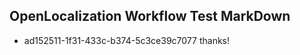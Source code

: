 ## OpenLocalization Workflow Test MarkDown
* ad152511-1f31-433c-b374-5c3ce39c7077 thanks!

<!--HONumber=Aug16_HO5-->


